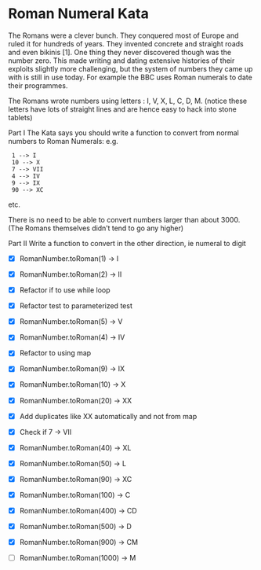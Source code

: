 # Roman Numeral Kata
The Romans were a clever bunch. They conquered most of Europe and ruled it for hundreds of years. They invented concrete and straight roads and even bikinis [1]. One thing they never discovered though was the number zero. This made writing and dating extensive histories of their exploits slightly more challenging, but the system of numbers they came up with is still in use today. For example the BBC uses Roman numerals to date their programmes.

The Romans wrote numbers using letters : I, V, X, L, C, D, M. (notice these letters have lots of straight lines and are hence easy to hack into stone tablets)

Part I
The Kata says you should write a function to convert from normal numbers to Roman Numerals: e.g.

     1 --> I
     10 --> X
     7 --> VII
     4 --> IV
     9 --> IX
     90 --> XC
etc.

There is no need to be able to convert numbers larger than about 3000. (The Romans themselves didn’t tend to go any higher)

Part II
Write a function to convert in the other direction, ie numeral to digit

- [x] RomanNumber.toRoman(1) -> I
- [x] RomanNumber.toRoman(2) -> II
- [x] Refactor if to use while loop
- [x] Refactor test to parameterized test
- [x] RomanNumber.toRoman(5) -> V
- [x] RomanNumber.toRoman(4) -> IV
- [x] Refactor to using map
- [x] RomanNumber.toRoman(9) -> IX
- [x] RomanNumber.toRoman(10) -> X
- [x] RomanNumber.toRoman(20) -> XX
- [x] Add duplicates like XX automatically and not from map
- [x] Check if 7 -> VII
- [x] RomanNumber.toRoman(40) -> XL
- [x] RomanNumber.toRoman(50) -> L
- [x] RomanNumber.toRoman(90) -> XC
- [x] RomanNumber.toRoman(100) -> C
- [x] RomanNumber.toRoman(400) -> CD
- [x] RomanNumber.toRoman(500) -> D
- [x] RomanNumber.toRoman(900) -> CM
- [ ] RomanNumber.toRoman(1000) -> M

